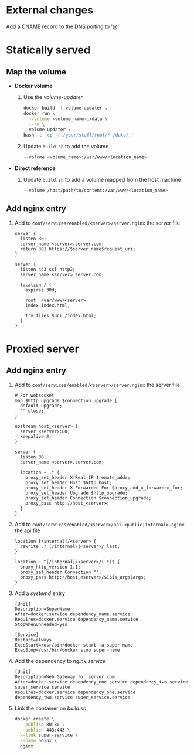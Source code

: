 # External changes

Add a CNAME record to the DNS poiting to '@'

# Statically served
## Map the volume

* **Docker volume**

  1. Use the *volume-updater*
      ```bash
      docker build -t volume-updater .
      docker run \
        --volume <volume_name>:/data \
        --rm \
        volume-updater \
      bash -c 'cp -r /your/stuff/root/* /data/.'
      ```

  1. Update `build.sh` to add the volume
      ```bash
      --volume <volume_name>:/var/www/<location_name>
      ```

* **Direct reference**

  1. Update `build.sh` to add a volume mapped from the host machine
      ```bash
      --volume /host/path/to/content:/var/www/<location_name>
      ```

## Add **nginx** entry

  1. Add to `conf/services/enabled/<server>/server.nginx` the server file
      ```nginx
      server {
        listen 80;
        server_name <server>.server.com;
        return 301 https://$server_name$request_uri;
      }

      server {
        listen 443 ssl http2;
        server_name <server>.server.com;

        location / {
          expires 30d;

          root  /var/www/<server>;
          index index.html;

          try_files $uri /index.html;
        }
      }
      ```

# Proxied server

## Add **nginx** entry

  1. Add to `conf/services/enabled/<server>/server.nginx` the server file
      ```nginx
      # For websocket
      map $http_upgrade $connection_upgrade {
        default upgrade;
        '' close;
      }

      upstream host_<server> {
        server <server>:80;
        keepalive 2;
      }

      server {
        listen 80;
        server_name <server>.server.com;

        location ~ .* {
          proxy_set_header X-Real-IP $remote_addr;
          proxy_set_header Host $http_host;
          proxy_set_header X-Forwarded-For $proxy_add_x_forwarded_for;
          proxy_set_header Upgrade $http_upgrade;
          proxy_set_header Connection $connection_upgrade;
          proxy_pass http://host_<server>;
        }
      }
      ```

  1. Add to `conf/services/enabled/<server>/api.<public|internal>.nginx` the api file
      ```nginx
      location [/internal]/<server> {
        rewrite .* [/internal/]<server>/ last;
      }

      location ~ ^[/internal]/<server>/(.*)$ {
        proxy_http_version 1.1;
        proxy_set_header Connection "";
        proxy_pass http://host_<server>/$1$is_args$args;
      }
      ```

  1. Add a *systemd* entry
      ```systemd
      [Unit]
      Description=SuperName
      After=docker.service dependency_name.service
      Requires=docker.service dependency_name.service
      StopWhenUnneeded=yes

      [Service]
      Restart=always
      ExecStart=/usr/bin/docker start -a super-name
      ExecStop=/usr/bin/docker stop super-name
      ```

  1. Add the dependency to *nginx.service*
      ```systemd
      [Unit]
      Description=Web Gateway for server.com
      After=docker.service dependency_one.service dependency_two.service super_service.service
      Requires=docker.service dependency_one.service dependency_two.service super_service.service
      ```

  1. Link the container on *build.sh*
      ```bash
      docker create \
        --publish 80:80 \
        --publish 443:443 \
        --link super-service \
        --name nginx \
        nginx
      ```
